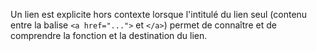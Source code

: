 Un lien est explicite hors contexte lorsque l'intitulé du lien seul (contenu entre la balise `<a href="...">` et `</a>`) permet de connaître et de comprendre la fonction et la destination du lien.
